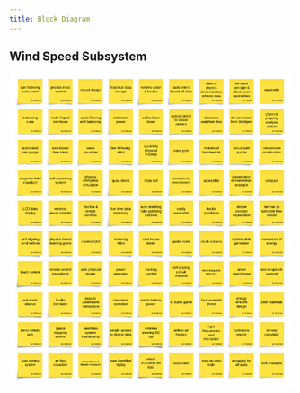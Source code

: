 ```yaml
---
title: Block Diagram
---
```


## Wind Speed Subsystem

![Block Diagram](./assets/images/ideation.png)
